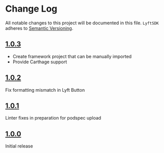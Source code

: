 # Change Log
All notable changes to this project will be documented in this file.
`LyftSDK` adheres to [Semantic Versioning](http://semver.org/).

## [1.0.3](https://github.com/lyft/Lyft-iOS-sdk/releases/tag/1.0.3)

- Create framework project that can be manually imported
- Provide Carthage support

## [1.0.2](https://github.com/lyft/Lyft-iOS-sdk/releases/tag/1.0.2)

Fix formatting mismatch in Lyft Button

## [1.0.1](https://github.com/lyft/Lyft-iOS-sdk/releases/tag/1.0.1)

Linter fixes in preparation for podspec upload

## [1.0.0](https://github.com/lyft/Lyft-iOS-sdk/releases/tag/1.0.0)

Initial release
